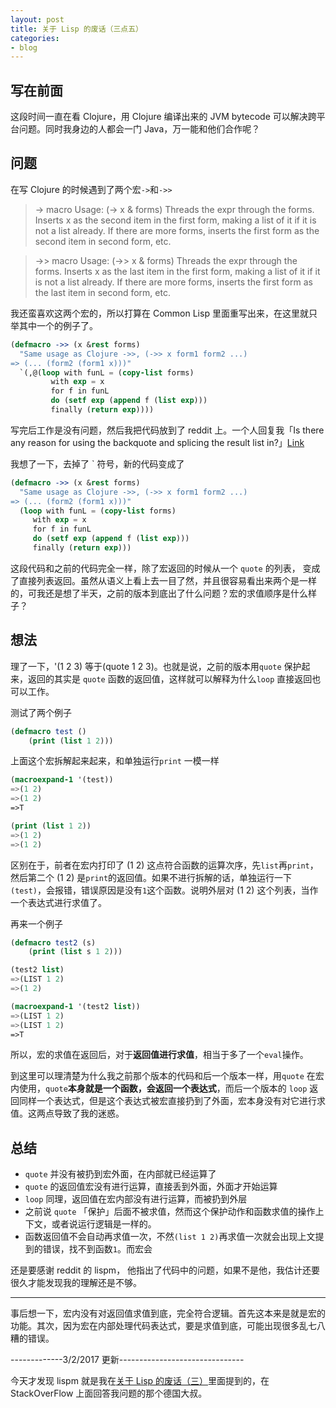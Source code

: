 ```yaml
---
layout: post
title: 关于 Lisp 的废话（三点五）
categories:
- blog
---
```


## 写在前面

这段时间一直在看 Clojure，用 Clojure 编译出来的 JVM bytecode 可以解决跨平台问题。同时我身边的人都会一门 Java，万一能和他们合作呢？

## 问题
在写 Clojure 的时候遇到了两个宏`->`和`->>`

>-> macro
>Usage: (-> x & forms)
>Threads the expr through the forms. Inserts x as the second item in the first form, making a list of it if it is not a list already. If there are more forms, inserts the first form as the second item in second form, etc.

>->> macro
Usage: (->> x & forms)
Threads the expr through the forms. Inserts x as the last item in the first form, making a list of it if it is not a list already. If there are more forms, inserts the first form as the last item in second form, etc.

我还蛮喜欢这两个宏的，所以打算在 Common Lisp 里面重写出来，在这里就只举其中一个的例子了。

```lisp
(defmacro ->> (x &rest forms)
  "Same usage as Clojure ->>, (->> x form1 form2 ...)
=> (... (form2 (form1 x)))"
  `(,@(loop with funL = (copy-list forms)
         with exp = x
         for f in funL
         do (setf exp (append f (list exp)))
         finally (return exp))))
```

写完后工作是没有问题，然后我把代码放到了 reddit 上。一个人回复我「Is there any reason for using the backquote and splicing the result list in?」[Link](https://www.reddit.com/r/Common_Lisp/comments/5x4jbs/code_and_macro_from_clojure_to_common_lisp/def764i/) 

我想了一下，去掉了 ` 符号，新的代码变成了

```lisp
(defmacro ->> (x &rest forms)
  "Same usage as Clojure ->>, (->> x form1 form2 ...)
=> (... (form2 (form1 x)))"
  (loop with funL = (copy-list forms)
     with exp = x
     for f in funL
     do (setf exp (append f (list exp)))
     finally (return exp)))
```

这段代码和之前的代码完全一样，除了宏返回的时候从一个 `quote` 的列表， 变成了直接列表返回。虽然从语义上看上去一目了然，并且很容易看出来两个是一样的，可我还是想了半天，之前的版本到底出了什么问题？宏的求值顺序是什么样子？

## 想法
理了一下，'(1 2 3) 等于(quote 1 2 3)。也就是说，之前的版本用`quote` 保护起来，返回的其实是 `quote` 函数的返回值，这样就可以解释为什么`loop` 直接返回也可以工作。

测试了两个例子

```lisp
(defmacro test ()
    (print (list 1 2)))
```

上面这个宏拆解起来起来，和单独运行`print` 一模一样

```lisp
(macroexpand-1 '(test))
=>(1 2) 
=>(1 2)
=>T

(print (list 1 2))
=>(1 2)
=>(1 2)
```

区别在于，前者在宏内打印了 (1 2) 这点符合函数的运算次序，先`list`再`print`，然后第二个 (1 2) 是`print`的返回值。如果不进行拆解的话，单独运行一下`(test)`，会报错，错误原因是没有`1`这个函数。说明外层对 (1 2) 这个列表，当作一个表达式进行求值了。

再来一个例子

```lisp
(defmacro test2 (s) 
    (print (list s 1 2)))

(test2 list)
=>(LIST 1 2) 
=>(1 2)

(macroexpand-1 '(test2 list))
=>(LIST 1 2) 
=>(LIST 1 2)
=>T
```

所以，宏的求值在返回后，对于**返回值进行求值**，相当于多了一个`eval`操作。

到这里可以理清楚为什么我之前那个版本的代码和后一个版本一样，用`quote` 在宏内使用，`quote`**本身就是一个函数，会返回一个表达式**，而后一个版本的 `loop` 返回同样一个表达式，但是这个表达式被宏直接扔到了外面，宏本身没有对它进行求值。这两点导致了我的迷惑。

## 总结

+ `quote` 并没有被扔到宏外面，在内部就已经运算了
+ `quote` 的返回值宏没有进行运算，直接丢到外面，外面才开始运算
+ `loop` 同理，返回值在宏内部没有进行运算，而被扔到外层
+ 之前说 `quote` 「保护」后面不被求值，然而这个保护动作和函数求值的操作上下文，或者说运行逻辑是一样的。
+ 函数返回值不会自动再求值一次，不然`(list 1 2)`再求值一次就会出现上文提到的错误，找不到函数`1`。而宏会

还是要感谢 reddit 的 lispm， 他指出了代码中的问题，如果不是他，我估计还要很久才能发现我的理解还是不够。

---------
事后想一下，宏内没有对返回值求值到底，完全符合逻辑。首先这本来是就是宏的功能。其次，因为宏在内部处理代码表达式，要是求值到底，可能出现很多乱七八糟的错误。

-------------3/2/2017 更新-------------------------------

今天才发现 lispm 就是我在[关于 Lisp 的废话（三）](http://ccqpein.me/blog/2016/08/31/关于-Lisp-的废话-三.html)里面提到的，在 StackOverFlow 上面回答我问题的那个德国大叔。


